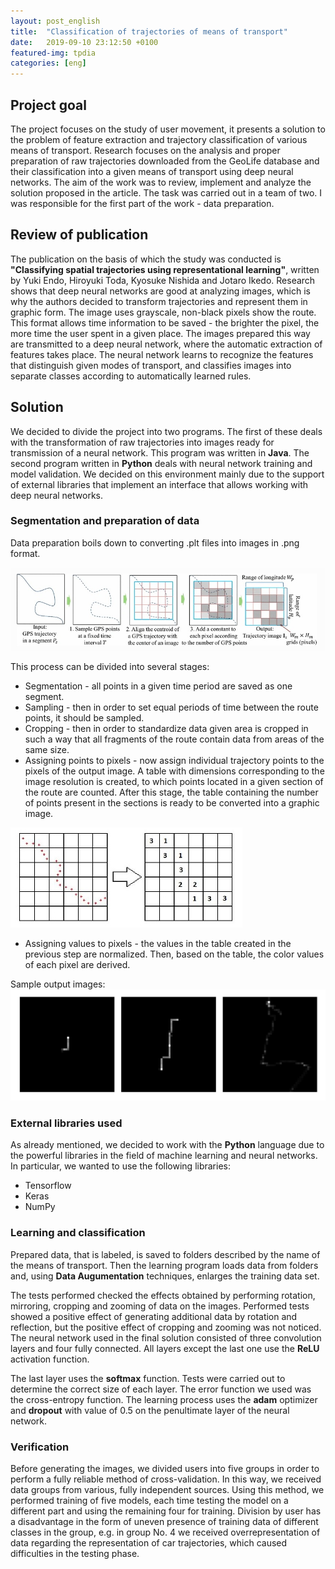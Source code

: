 ```yaml
---
layout: post_english
title:  "Classification of trajectories of means of transport"
date:   2019-09-10 23:12:50 +0100
featured-img: tpdia
categories: [eng]
---
```

## Project goal
The project focuses on the study of user movement, it presents a solution to the problem of feature extraction and trajectory classification of various means of transport. Research focuses on the analysis and proper preparation of raw trajectories downloaded from the GeoLife database and their classification into a given means of transport using deep neural networks. The aim of the work was to review, implement and analyze the solution proposed in the article. The task was carried out in a team of two. I was responsible for the first part of the work - data preparation.

## Review of publication
The publication on the basis of which the study was conducted is **"Classifying spatial trajectories using representational learning"**, written by Yuki Endo, Hiroyuki Toda, Kyosuke Nishida and Jotaro Ikedo.
Research shows that deep neural networks are good at analyzing images, which is why the authors decided to transform trajectories and represent them in graphic form. The image uses grayscale, non-black pixels show the route. This format allows time information to be saved - the brighter the pixel, the more time the user spent in a given place. The images prepared this way are transmitted to a deep neural network, where the automatic extraction of features takes place. The neural network learns to recognize the features that distinguish given modes of transport, and classifies images into separate classes according to automatically learned rules.

## Solution
We decided to divide the project into two programs. The first of these deals with the transformation of raw trajectories into images ready for transmission of a neural network. This program was written in **Java**. The second program written in **Python** deals with neural network training and model validation. We decided on this environment mainly due to the support of external libraries that implement an interface that allows working with deep neural networks.

### Segmentation and preparation of data
Data preparation boils down to converting .plt files into images in .png format.

![](https://raw.githubusercontent.com/jacekbla/jacekbla.github.io/master/assets/img/posts/content/tpdia/img_gen_eng.jpg)


This process can be divided into several stages:
- Segmentation - all points in a given time period are saved as one segment.
- Sampling - then in order to set equal periods of time between the route points, it should be sampled.
- Cropping - then in order to standardize data given area is cropped in such a way that all fragments of the route contain data from areas of the same size.
- Assigning points to pixels - now assign individual trajectory points to the pixels of the output image. A table with dimensions corresponding to the image resolution is created, to which points located in a given section of the route are counted. After this stage, the table containing the number of points present in the sections is ready to be converted into a graphic image.

![](https://raw.githubusercontent.com/jacekbla/jacekbla.github.io/master/assets/img/posts/content/tpdia/img_gen2.jpg)

- Assigning values ​​to pixels - the values ​​in the table created in the previous step are normalized. Then, based on the table, the color values ​​of each pixel are derived.

Sample output images:
![](https://raw.githubusercontent.com/jacekbla/jacekbla.github.io/master/assets/img/posts/content/tpdia/example_imgs.jpg)


### External libraries used
As already mentioned, we decided to work with the **Python** language due to the powerful libraries in the field of machine learning and neural networks. In particular, we wanted to use the following libraries:
- Tensorflow
- Keras
- NumPy

### Learning and classification
Prepared data, that is labeled, is saved to folders described by the name of the means of transport. Then the learning program loads data from folders and, using **Data Augumentation** techniques, enlarges the training data set.

The tests performed checked the effects obtained by performing rotation, mirroring, cropping and zooming of data on the images. Performed tests showed a positive effect of generating additional data by rotation and reflection, but the positive effect of cropping and zooming was not noticed. The neural network used in the final solution consisted of three convolution layers and four fully connected. All layers except the last one use the **ReLU** activation function.

The last layer uses the **softmax** function. Tests were carried out to determine the correct size of each layer. The error function we used was the cross-entropy function. The learning process uses the **adam** optimizer and **dropout** with value of 0.5 on the penultimate layer of the neural network.

### Verification
Before generating the images, we divided users into five groups in order to perform a fully reliable method of cross-validation. In this way, we received data groups from various, fully independent sources. Using this method, we performed training of five models, each time testing the model on a different part and using the remaining four for training. Division by user has a disadvantage in the form of uneven presence of training data of different classes in the group, e.g. in group No. 4 we received overrepresentation of data regarding the representation of car trajectories, which caused difficulties in the testing phase.